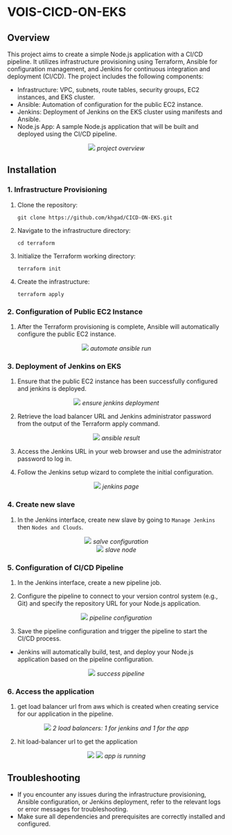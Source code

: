 # VOIS-CICD-ON-EKS

## Overview
This project aims to create a simple Node.js application with a CI/CD pipeline. It utilizes infrastructure provisioning using Terraform, Ansible for configuration management, and Jenkins for continuous integration and deployment (CI/CD). The project includes the following components:

- Infrastructure: VPC, subnets, route tables, security groups, EC2 instances, and EKS cluster.
- Ansible: Automation of configuration for the public EC2 instance.
- Jenkins: Deployment of Jenkins on the EKS cluster using manifests and Ansible.
- Node.js App: A sample Node.js application that will be built and deployed using the CI/CD pipeline.

<div align="center">
<img src="screenshots/project-overview.png">
<i>project overview</i>
</div>

## Installation

### 1. Infrastructure Provisioning
1. Clone the repository:
   ```
   git clone https://github.com/khgad/CICD-ON-EKS.git
   ```

2. Navigate to the infrastructure directory:
   ```
   cd terraform
   ```

3. Initialize the Terraform working directory:
   ```
   terraform init
   ```

4. Create the infrastructure:
   ```
   terraform apply
   ```

### 2. Configuration of Public EC2 Instance
1. After the Terraform provisioning is complete, Ansible will automatically configure the public EC2 instance.

<div align="center">
<img src="screenshots/run-ansible-auto.png">
<i>automate ansible run</i>
</div>

### 3. Deployment of Jenkins on EKS
1. Ensure that the public EC2 instance has been successfully configured and jenkins is deployed.

<div align="center">
<img src="screenshots/ensure-jenkins-deployment.png">
<i>ensure jenkins deployment</i>
</div>

2. Retrieve the load balancer URL and Jenkins administrator password from the output of the Terraform apply command.

<div align="center">
<img src="screenshots/ansible-result.png">
<i>ansible result</i>
</div>


3. Access the Jenkins URL in your web browser and use the administrator password to log in.

4. Follow the Jenkins setup wizard to complete the initial configuration.

<div align="center">
<img src="screenshots/jenkins-startup.png">
<i>jenkins page</i>
</div>

### 4. Create new slave
1. In the Jenkins interface, create new slave by going to `Manage Jenkins` then `Nodes and Clouds`.

<div align="center">
<img src="screenshots/slave-creation-1.png">
<i>salve configuration</i>
</div>

<div align="center">
<img src="screenshots/slave-creation-2.png">
<i>slave node</i>
</div>


### 5. Configuration of CI/CD Pipeline
1. In the Jenkins interface, create a new pipeline job.

2. Configure the pipeline to connect to your version control system (e.g., Git) and specify the repository URL for your Node.js application.

<div align="center">
<img src="screenshots/pipeline-configuration.png">
<i>pipeline configuration</i>
</div>

3. Save the pipeline configuration and trigger the pipeline to start the CI/CD process.

- Jenkins will automatically build, test, and deploy your Node.js application based on the pipeline configuration.

<div align="center">
<img src="screenshots/success-pipeline.png">
<i>success pipeline</i>
</div>

### 6. Access the application
1. get load balancer url from aws which is created when creating service for our application in the pipeline.

<div align="center">
<img src="screenshots/load-balancers.png">
<i>2 load balancers: 1 for jenkins and 1 for the app</i>
</div>


2. hit load-balancer url to get the application

<div align="center">
<img src="screenshots/access-app-1.png">
<img src="screenshots/access-app-2.png">
<i>app is running</i>
</div>

## Troubleshooting
- If you encounter any issues during the infrastructure provisioning, Ansible configuration, or Jenkins deployment, refer to the relevant logs or error messages for troubleshooting.
- Make sure all dependencies and prerequisites are correctly installed and configured.
